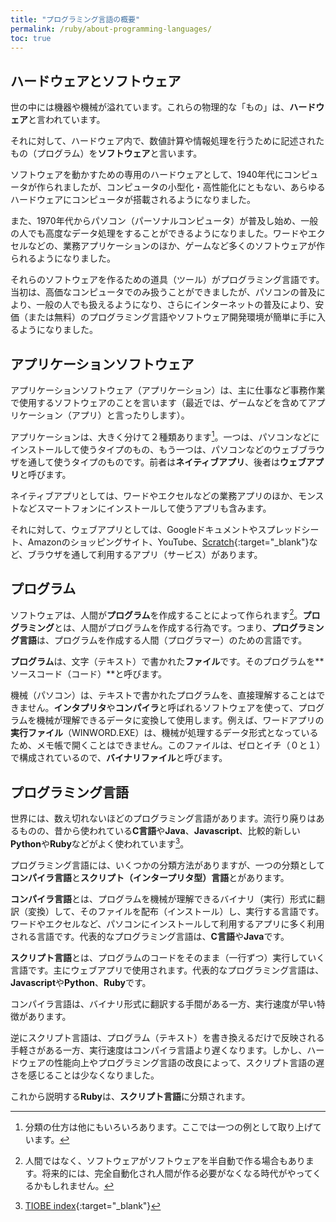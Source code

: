 ```yaml
---
title: "プログラミング言語の概要"
permalink: /ruby/about-programming-languages/
toc: true
---
```

## ハードウェアとソフトウェア
世の中には機器や機械が溢れています。これらの物理的な「もの」は、**ハードウェア**と言われています。

それに対して、ハードウェア内で、数値計算や情報処理を行うために記述されたもの（プログラム）を**ソフトウェア**と言います。

ソフトウェアを動かすための専用のハードウェアとして、1940年代にコンピュータが作られましたが、コンピュータの小型化・高性能化にともない、あらゆるハードウェアにコンピュータが搭載されるようになりました。

また、1970年代からパソコン（パーソナルコンピュータ）が普及し始め、一般の人でも高度なデータ処理をすることができるようになりました。ワードやエクセルなどの、業務アプリケーションのほか、ゲームなど多くのソフトウェアが作られるようになりました。

それらのソフトウェアを作るための道具（ツール）がプログラミング言語です。当初は、高価なコンピュータでのみ扱うことができましたが、パソコンの普及により、一般の人でも扱えるようになり、さらにインターネットの普及により、安価（または無料）のプログラミング言語やソフトウェア開発環境が簡単に手に入るようになりました。

## アプリケーションソフトウェア
アプリケーションソフトウェア（アプリケーション）は、主に仕事など事務作業で使用するソフトウェアのことを言います（最近では、ゲームなどを含めてアプリケーション（アプリ）と言ったりします）。

アプリケーションは、大きく分けて２種類あります[^1]。一つは、パソコンなどにインストールして使うタイプのもの、もう一つは、パソコンなどのウェブブラウザを通して使うタイプのものです。前者は**ネイティブアプリ**、後者は**ウェブアプリ**と呼びます。

[^1]: 分類の仕方は他にもいろいろあります。ここでは一つの例として取り上げています。

ネイティブアプリとしては、ワードやエクセルなどの業務アプリのほか、モンストなどスマートフォンにインストールして使うアプリも含みます。

それに対して、ウェブアプリとしては、Googleドキュメントやスプレッドシート、Amazonのショッピングサイト、YouTube、[Scratch](https://scratch.mit.edu/){:target="_blank"}など、ブラウザを通して利用するアプリ（サービス）があります。

## プログラム
ソフトウェアは、人間が**プログラム**を作成することによって作られます[^2]。**プログラミング**とは、人間がプログラムを作成する行為です。つまり、**プログラミング言語**は、プログラムを作成する人間（プログラマー）のための言語です。

[^2]: 人間ではなく、ソフトウェアがソフトウェアを半自動で作る場合もあります。将来的には、完全自動化され人間が作る必要がなくなる時代がやってくるかもしれません。

**プログラム**は、文字（テキスト）で書かれた**ファイル**です。そのプログラムを**ソースコード（コード）**と呼びます。

機械（パソコン）は、テキストで書かれたプログラムを、直接理解することはできません。**インタプリタ**や**コンパイラ**と呼ばれるソフトウェアを使って、プログラムを機械が理解できるデータに変換して使用します。例えば、ワードアプリの**実行ファイル**（WINWORD.EXE）は、機械が処理するデータ形式となっているため、メモ帳で開くことはできません。このファイルは、ゼロとイチ（０と１）で構成されているので、**バイナリファイル**と呼びます。

## プログラミング言語
世界には、数え切れないほどのプログラミング言語があります。流行り廃りはあるものの、昔から使われている**C言語**や**Java**、**Javascript**、比較的新しい**Python**や**Ruby**などがよく使われています[^3]。

[^3]: [TIOBE index](https://www.tiobe.com/tiobe-index/){:target="_blank"}

プログラミング言語には、いくつかの分類方法がありますが、一つの分類として**コンパイラ言語**と**スクリプト（インタープリタ型）言語**とがあります。

**コンパイラ言語**とは、プログラムを機械が理解できるバイナリ（実行）形式に翻訳（変換）して、そのファイルを配布（インストール）し、実行する言語です。ワードやエクセルなど、パソコンにインストールして利用するアプリに多く利用される言語です。代表的なプログラミング言語は、**C言語**や**Java**です。

**スクリプト言語**とは、プログラムのコードをそのまま（一行ずつ）実行していく言語です。主にウェブアプリで使用されます。代表的なプログラミング言語は、**Javascript**や**Python**、**Ruby**です。

コンパイラ言語は、バイナリ形式に翻訳する手間がある一方、実行速度が早い特徴があります。

逆にスクリプト言語は、プログラム（テキスト）を書き換えるだけで反映される手軽さがある一方、実行速度はコンパイラ言語より遅くなります。しかし、ハードウェアの性能向上やプログラミング言語の改良によって、スクリプト言語の遅さを感じることは少なくなりました。

これから説明する**Ruby**は、**スクリプト言語**に分類されます。
